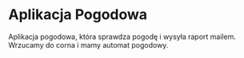 # Aplikacja Pogodowa
Aplikacja pogodowa, która sprawdza pogodę i wysyła raport mailem. Wrzucamy do corna i mamy automat pogodowy.
